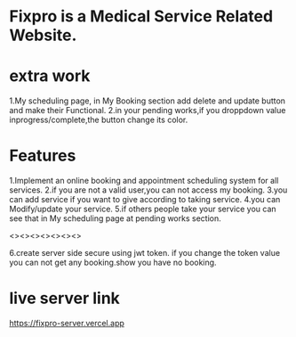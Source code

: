 # Fixpro is a Medical Service Related Website.

# extra work

1.My scheduling page, in My Booking section add delete and update button and make their Functional.
2.in your pending works,if you droppdown value inprogress/complete,the button change its color.

# Features

1.Implement an online booking and appointment scheduling system for all services.
2.if you are not a valid user,you can not access my booking.
3.you can add service if you want to give according to taking service.
4.you can Modify/update your service.
5.if others people take your service you can see that in My scheduling page at pending works section.

<><><><><><><>

6.create server side secure using jwt token. if you change the token value you can not get any booking.show you have no booking.


# live server link

https://fixpro-server.vercel.app